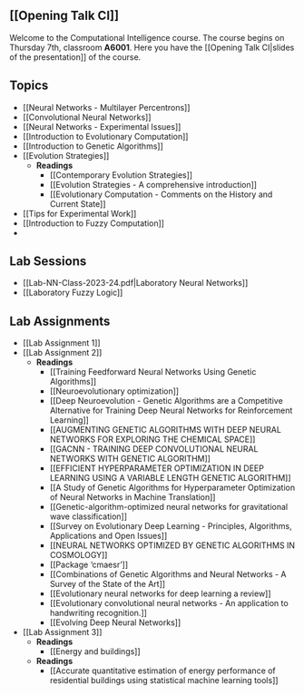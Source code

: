 ## [[Opening Talk CI]]
Welcome to the Computational Intelligence course. The course begins on Thursday 7th, classroom **A6001**. Here you have the [[Opening Talk CI|slides of the presentation]] of the course.
## Topics
- [[Neural Networks - Multilayer Percentrons]]
- [[Convolutional Neural Networks]]
- [[Neural Networks - Experimental Issues]]
- [[Introduction to Evolutionary Computation]]
- [[Introduction to Genetic Algorithms]]
- [[Evolution Strategies]]
	- **Readings**
		- [[Contemporary Evolution Strategies]]
		- [[Evolution Strategies - A comprehensive introduction]]
		- [[Evolutionary Computation - Comments on the History and Current State]]
- [[Tips for Experimental Work]]
- [[Introduction to Fuzzy Computation]]
- 
## Lab Sessions
- [[Lab-NN-Class-2023-24.pdf|Laboratory Neural Networks]]
- [[Laboratory Fuzzy Logic]]

## Lab Assignments
- [[Lab Assignment 1]]
- [[Lab Assignment 2]]
	- **Readings**
		- [[Training Feedforward Neural Networks Using Genetic Algorithms]]
		- [[Neuroevolutionary optimization]]
		- [[Deep Neuroevolution - Genetic Algorithms are a Competitive Alternative for Training Deep Neural Networks for Reinforcement Learning]]
		- [[AUGMENTING GENETIC ALGORITHMS WITH DEEP NEURAL NETWORKS FOR EXPLORING THE CHEMICAL SPACE]]
		- [[GACNN - TRAINING DEEP CONVOLUTIONAL NEURAL NETWORKS WITH GENETIC ALGORITHM]]
		- [[EFFICIENT HYPERPARAMETER OPTIMIZATION IN DEEP LEARNING USING A VARIABLE LENGTH GENETIC ALGORITHM]]
		- [[A Study of Genetic Algorithms for Hyperparameter Optimization of Neural Networks in Machine Translation]]
		- [[Genetic-algorithm-optimized neural networks for gravitational wave classification]]
		- [[Survey on Evolutionary Deep Learning - Principles, Algorithms, Applications and Open Issues]]
		- [[NEURAL NETWORKS OPTIMIZED BY GENETIC ALGORITHMS IN COSMOLOGY]]
		- [[Package ‘cmaesr’]]
		- [[Combinations of Genetic Algorithms and Neural Networks - A Survey of the State of the Art]]
		- [[Evolutionary neural networks for deep learning a review]]
		- [[Evolutionary convolutional neural networks - An application to handwriting recognition.]]
		- [[Evolving Deep Neural Networks]]
- [[Lab Assignment 3]]
	- **Readings**
		- [[Energy and buildings]]
	- **Readings**
		- [[Accurate quantitative estimation of energy performance of residential buildings using statistical machine learning tools]]